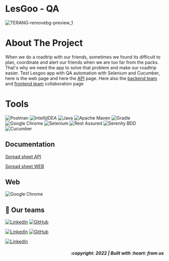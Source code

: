 # LesGoo - QA
![TERANG-removebg-preview_1](https://user-images.githubusercontent.com/64890776/185949670-dabe4459-23fa-46b0-9e98-73e51eb5e8ee.png)

# About The Project
When we do a roadtrip with our friends, sometimes we found its difficult to plan, coordinate and alert our friends when we are too far from the packs. That's why we need the app to solve that problem and make our roadtrip easier.
Test Lesgoo app with QA automation with Selenium and Cucumber, here is the web page and here the [API](https://github.com/dhandyjoe/capstone-alterra-LesGoo-RestAssured) page. Here also the [backend team](https://github.com/dh-atha/LesGooBackend) and [frontend team](https://github.com/SyaifulGhifari/LesGoo) collaboration page

# Tools
![Postman](https://img.shields.io/badge/Postman-FF6C37?style=for-the-badge&logo=postman&logoColor=white)
![IntellijIDEA](https://img.shields.io/badge/IntelliJIDEA-000000.svg?style=for-the-badge&logo=intellij-idea&logoColor=white)
![Java](https://img.shields.io/badge/java-%23ED8B00.svg?style=for-the-badge&logo=java&logoColor=white)
![Apache Maven](https://img.shields.io/badge/Apache%20Maven-C71A36?style=for-the-badge&logo=Apache%20Maven&logoColor=white)
![Gradle](https://img.shields.io/badge/Gradle-02303A.svg?style=for-the-badge&logo=Gradle&logoColor=white)
![Google Chrome](https://img.shields.io/badge/Google%20Chrome-4285F4?style=for-the-badge&logo=GoogleChrome&logoColor=white)
![Selenium](https://img.shields.io/badge/-selenium-%43B02A?style=for-the-badge&logo=selenium&logoColor=white)
![Rest Assured](https://img.shields.io/badge/-rest%20assured-000000?style=for-the-badge&logoColor=black)
![Serenity BDD](https://img.shields.io/badge/-serenit%20ybdd-16a67a?style=for-the-badge&logoColor=black)
![Cucumber](https://img.shields.io/badge/-cucumber-4bc47b?style=for-the-badge&logoColor=black)


## Documentation
[Spread sheet API](https://docs.google.com/spreadsheets/d/1yvUPSNu_cFYeve4Y_bsnYWpGjRQqWCiKXkEB6yuAK0k/edit?usp=sharing)

[Spread sheet WEB](https://docs.google.com/spreadsheets/d/19imNpTw5svnppEUPSRCDOAG8U77UBs8xqkXM2sJ9YK0/edit?usp=sharing)

## Web
![Google Chrome](https://img.shields.io/badge/Google%20Chrome-4285F4?style=for-the-badge&logo=GoogleChrome&logoColor=white)

## 📱 Our teams
  [![LinkedIn](https://img.shields.io/badge/-Dhandy-white?style=for-the-badge&logo=linkedin&logoColor=blue)](https://www.linkedin.com/in/dhandyjoenathan/)
  [![GitHub](https://img.shields.io/badge/-Dhandy-white?style=for-the-badge&logo=github&logoColor=black)]([https://github.com/dhandyjoe)
  
  [![LinkedIn](https://img.shields.io/badge/-Aufa-white?style=for-the-badge&logo=linkedin&logoColor=blue)](https://www.linkedin.com/in/aufa-athallah82/)
  [![GitHub](https://img.shields.io/badge/-Aufa-white?style=for-the-badge&logo=github&logoColor=black)]([https://github.com/aufaathallah82)
  
  [![LinkedIn](https://img.shields.io/badge/-Tiara-white?style=for-the-badge&logo=linkedin&logoColor=blue)](https://www.linkedin.com/in/mutiarasari-kusuma-putri-838aab159/)

<h5>
<p align="right">:copyright: 2022 | Built with :heart: from us</p>
</h5>
